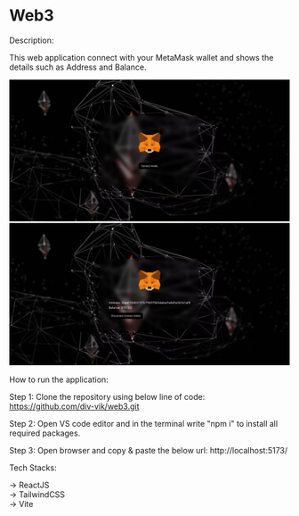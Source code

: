 # Web3

Description:

This web application connect with your MetaMask wallet and shows the details such as Address and Balance.

![Image description](https://github.com/div-vik/web3/blob/main/src/assets/Screenshot%20from%202023-12-22%2015-49-15.png)
![Image description](https://github.com/div-vik/web3/blob/main/src/assets/Screenshot%20from%202023-12-22%2015-49-40.png)

How to run the application:

Step 1: Clone the repository using below line of code:
https://github.com/div-vik/web3.git

Step 2: Open VS code editor and in the terminal write "npm i" to install all required packages.

Step 3: Open browser and copy & paste the below url:
http://localhost:5173/

Tech Stacks:

-> ReactJS <br>
-> TailwindCSS <br>
-> Vite <br>
